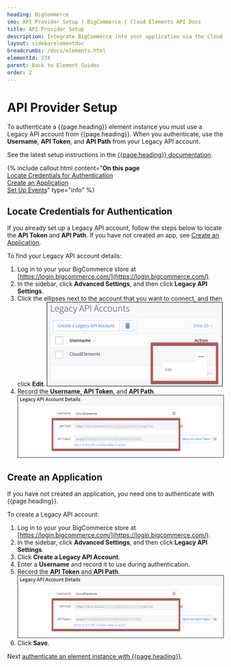 ```yaml
---
heading: BigCommerce
seo: API Provider Setup | BigCommerce | Cloud Elements API Docs
title: API Provider Setup
description: Integrate BigCommerce into your application via the Cloud Elements APIs.
layout: sidebarelementdoc
breadcrumbs: /docs/elements.html
elementId: 274
parent: Back to Element Guides
order: 2
---
```


# API Provider Setup

To authenticate a {{page.heading}} element instance you must use a Legacy API account from {{page.heading}}. When you authenticate, use the **Username**, **API Token**, and **API Path** from your Legacy API account.

See the latest setup instructions in the [{{page.heading}} documentation](https://support.bigcommerce.com/articles/Public/Legacy-API-Accounts#creating).

{% include callout.html content="<strong>On this page</strong></br><a href=#locate-credentials-for-authentication>Locate Credentials for Authentication</a></br><a href=#create-an-application>Create an Application</a></br><a href=#set-up-events>Set Up Events</a>" type="info" %}

## Locate Credentials for Authentication

If you already set up a Legacy API account, follow the steps below to locate the **API Token** and **API Path**. If you have not created an app, see [Create an Application](#create-an-application).

To find your Legacy API account details:

1. Log in to your your BigCommerce store at [https://login.bigcommerce.com/](https://login.bigcommerce.com/).
2. In the sidebar, click **Advanced Settings**, and then click **Legacy API Settings**.
2. Click the ellipses next to the account that you want to connect, and then click **Edit**.
![Key secret and URL](img/accounts.png)
3. Record the **Username**, **API Token**, and **API Path**.
![Key secret and URL](img/bigcommerce-creds.png)

## Create an Application

If you have not created an application, you need one to authenticate with {{page.heading}}.

To create a Legacy API account:

1. Log in to your your BigCommerce store at [https://login.bigcommerce.com/](https://login.bigcommerce.com/).
2. In the sidebar, click **Advanced Settings**, and then click **Legacy API Settings**.
2. Click **Create a Legacy API Account**.
3. Enter a **Username** and record it to use during authentication.
3. Record the **API Token** and **API Path**.
![Key secret and URL](img/bigcommerce-creds.png)
4. Click **Save**.


Next [authenticate an element instance with {{page.heading}}](authenticate.html).
